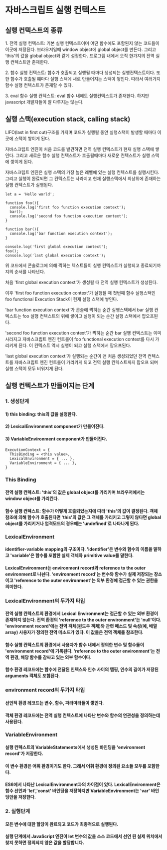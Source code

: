 <h1>자바스크립트 실행 컨텍스트</h1>
<h2>실행 컨텍스트의 종류</h2>
<p>1. 전역 실행 컨텍스트: 기본 실행 컨텍스트이며 어떤 함수에도 포함된지 않는 코드들이 이곳에 저장된다. 브라우저일때 window object에 global object를 만든다. 그리고 'this'의 값을 global object와 같게 설정한다. 프로그램 내에서 오직 한가지의 전역 실행 컨텍스트만 존재한다.</p>
<p>2. 함수 실행 컨텍스트: 함수가 호출되고 실행될 때마다 생성되는 실행컨텍스트이다. 또한 함수가 호출될 떄마다 실행 스택에 새로 만들어지는 스택이 쌓인다. 따라서 여러가지 함수 실행 컨텍스트가 존재할 수 있다.</p>
<p>3. eval 함수 실행 컨텍스트: eval 함수 내에도 실행컨텍스트가 존재한다. 하지만 javascript 개발자들이 잘 다루지는 않는다.</p>

<h2>실행 스택(execution stack, calling stack)</h2>
<p>LIFO(last in first out)구조를 가지며 코드가 실행될 동안 실행스택이 발생할 때마다 이곳에 스택이 쌓이게 된다.</p>
<p>자바스크립트 엔진이 처음 코드를 발견하면 전역 실행 컨텍스트가 현재 실행 스택에 쌓인다. 그리고 새로운 함수 실행 컨텍스트가 호출될때마다 새로운 컨텍스트가 실행 스택에 쌓이게 된다.</p>
<p>자바스크립트 엔진은 실행 스택의 가장 높은 레벨에 있는 실행 컨텍스트를 실행시킨다. 그리고 실행이 완료되면 그 컨텍스트는 사라지고 현재 실행스택에서 최상위에 존재하는 실행 컨텍스트가 실행된다.</p>

~~~
let a = 'Hello world';

function foo(){
  console.log('first foo function execution context');
  bar();
  console.log('second foo function execution context');
}

function bar(){
  console.log('bar function execution context');
}

console.log('first global execution context');
foo();
console.log('last global execution context');
~~~

<p>위 코드에서 콘솔로그에 의해 찍히는 텍스트들이 실행 컨텍스트가 실행되고 종료되기까지의 순서를 나타낸다.</p>
<p>처음 'first global execution context'가 생성될 때 전역 실행 컨텍스트가 생성된다.</p>
<p>이후 'first foo function execution context'가 실행될 때 첫번째 함수 실행스택인 foo functional Execution Stack이 현재 실행 스택에 쌓인다.</p>
<p>'bar function execution context'가 콘솔에 찍히는 순간 실행스택에서 bar 실행 컨텍스트는 foo 실행 컨텍스트의 위에 쌓이고 실행이 되는 순간 실행 스택에서 팝오프된다.</p>
<p>'second foo function execution context'가 찍히는 순간 bar 실행 컨텍스트는 이미 사라지고 자바스크립트 엔진 컨트롤이 foo functional execution context를 다시 가리키게 된다. 이 컨텍스트 역시 실행이 되고 실행 스택에서 팝오프된다.</p>
<p>'last global execution context'가 실행되는 순간이 맨 처음 생성되었던 전역 컨텍스트를 자바스크립트 엔진 컨트롤이 가리키게 되고 전역 실행 컨텍스트까지 팝오프 되며 실행 스택이 모두 비워지게 된다.</p>

<h2>실행 컨텍스트가 만들어지는 단계</h2>
<h3>1. 생성단계</h3>
<h4>  1) this binding: this의 값을 설정한다.</h4>
<h4>  2) LexicalEnvironment component가 만들어진다.</h4>
<h4>  3) VariableEnvironment component가 만들어진다.</h4>

~~~
ExecutionContext = {
  ThisBinding = <this value>,
  LexicalEnvironment = { ... },
  VariableEnvironment = { ... },
}
~~~

<h3>This Binding</h3>
<h4>전역 실행 컨텍스트: 'this'의 값은 global object를 가리키며 브라우저에서는 window object를 가리킨다.</h4>
<h4>함수 실행 컨텍스트: 함수가 어떻게 호출되었는지에 따라 'this'의 값이 결정된다. 객체 참조에 의해 함수가 호출된다면 'this'의 값은 그 객체를 가리키고 그렇지 않다면 global object를 가리키거나 엄격모드의 경우에는 'undefined'로 나타나게 된다.</h4>

<h3>LexicalEnvironment</h3>
<h4>identifier-variable mapping의 구조이다. 'identifier'은 변수와 함수의 이름을 말하고 'variable'은 함수를 포함한 실제 객체와 primitive value를 말한다.</h4>
<h4>LexicalEnvironment는 environment record와  reference to the outer environment로 나뉜다. 'environment record'는 변수와 함수가 실제 저장되는 장소이고 'reference to the outer environment'는 외부 환경에 접근할 수 있는 권한을 의미한다.</h4>

<h3>LexicalEnvironment의 두가지 타입</h3>
<h4>전역 실행 컨텍스트의 환경에서 Lexical Environment는 접근할 수 있는 외부 환경이 존재하지 않는다. 전역 환경의 'reference to the outer environment'는 'null'이다. 'environment record'에는 전역 객체(윈도우 객체)와 관련 메소드 및 속성(예, 배열 array) 사용자가 정의한 전역 메소드가 있다. 이 값들은 전역 객체를 참조한다. </h4>
<h4>함수 실행 컨텍스트의 환경에서 사용자가 함수 내에서 정의한 변수 및 함수들이 'environment record'에 기록된다. 'reference to the outer environment'는 전역 환경, 해당 함수를 감싸고 있는 외부 함수이다.</h4>
<h4>함수 환경 레코드에는 함수에 전달된 인덱스와 인수 사이의 맵핑, 인수의 길이가 저장된 arguments 객체도 포함된다.</h4>

<h3>environment record의 두가지 타입</h3>
<h4>선언적 환경 레코드는 변수, 함수, 파라미터들이 쌓인다.</h4>
<h4>객체 환경 레코드에는 전역 실행 컨텍스트에 나타난 변수와 함수의 연관성을 정의하는데 사용된다.</h4>

<h3>VariableEnvironment</h3>
<h4>실행 컨텍스트의 VariableStatements에서 생성된 바인딩을 'environment record'가 저장한다.</h4>
<h4>이 변수 환경은 어휘 환경이기도 한다. 그래서 어휘 환경에 정의된 요소들 모두를 포함한다.</h4>
<h4>ES6에서 나타난 LexicalEnvironment과의 차이점이 있다. LexicalEnvironment은 함수 선언과 'let','const' 바인딩을 저장하지만 VariableEnvironment는 'var' 바인딩만을 저장한다.</h4>

<h3>2. 실행단계</h3>
<h4>모든 변수에 대한 할당이 완료되고 코드가 최종적으로 실행된다.</h4>
<h4>실행 단계에서 JavaScript 엔진이 let 변수의 값을 소스 코드에서 선언 된 실제 위치에서 찾지 못하면 정의되지 않은 값을 할당합니다.</h4>

